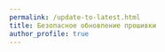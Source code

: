 ```yaml
---
permalink: /update-to-latest.html
title: Безопасное обновление прошивки 
author_profile: true
---
```


<script>
location.href = 'update-fw';
</script>
